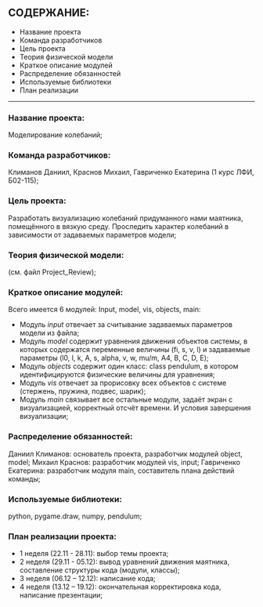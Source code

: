## СОДЕРЖАНИЕ:
- Название проекта
- Команда разработчиков
- Цель проекта
- Теория физической модели
- Краткое описание модулей
- Распределение обязанностей
- Используемые библиотеки
- План реализации
-----------------------------------------------------------------------------------------------------------------------
### Название проекта: 
  Моделирование колебаний;
### Команда разработчиков: 
Климанов Даниил, Краснов Михаил, Гавриченко Екатерина (1 курс ЛФИ, Б02-115);
### Цель проекта:
Разработать визуализацию колебаний придуманного нами маятника, помещённого в вязкую среду. Проследить характер колебаний в зависимости  от задаваемых параметров модели;
### Теория физической модели:
(см. файл Project_Review);
### Краткое описание модулей: 
Всего имеется 6 модулей: Input, model, vis, objects, main:
- Модуль *input* отвечает за считывание задаваемых параметров модели из файла;
- Модуль *model* содержит уравнения движения объектов системы, в которых содержатся переменные величины (fi, s, v, l) и задаваемые параметры (l0, l, k, A, s, alpha, v, w, mu/m, A4, B, C, D, E);
- Модуль *objects* содержит один класс: class pendulum, в котором идентифицируются физические величины для уравнения;
- Модуль *vis* отвечает за прорисовку всех объектов с системе (стержень, пружина, подвес, шарик);
- Модуль *main* связывает все остальные модули, задаёт экран с визуализацией, корректный отсчёт времени. И условия завершения визуализации;

### Распределение обязанностей:
Даниил Климанов: основатель проекта, разработчик модулей object, model;
Михаил Краснов: разработчик модулей vis, input;
Гавриченко Екатерина: разработчик модуля main, составитель плана действий команды;
### Используемые библиотеки: 
python, pygame.draw, numpy, pendulum;

### План реализации проекта:
- 1 неделя (22.11 - 28.11): выбор темы проекта;
- 2 неделя (29.11 - 05.12): вывод уравнений движения маятника, составление структуры кода (модули, классы);
- 3 неделя (06.12 – 12.12): написание кода;
- 4 неделя (13.12 – 19.12): окончательная корректировка кода, написание презентации;





```python

```


```python

```
